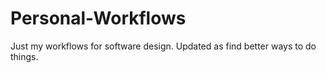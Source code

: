 # Personal-Workflows
Just my workflows for software design. Updated as find better ways to do things.
